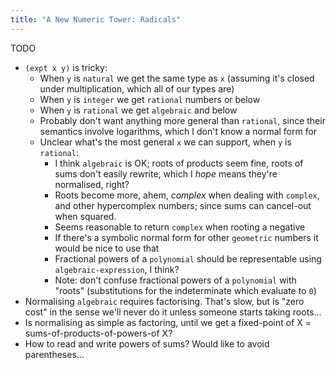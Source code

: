 ```yaml
---
title: "A New Numeric Tower: Radicals"
---
```


TODO

 - `(expt x y)` is tricky:
   - When `y` is `natural` we get the same type as `x` (assuming it's closed
     under multiplication, which all of our types are)
   - When `y` is `integer` we get `rational` numbers or below
   - When `y` is `rational` we get `algebraic` and below
   - Probably don't want anything more general than `rational`, since their
     semantics involve logarithms, which I don't know a normal form for
   - Unclear what's the most general `x` we can support, when `y` is `rational`:
     - I think `algebraic` is OK; roots of products seem fine, roots of sums
       don't easily rewrite, which I *hope* means they're normalised, right?
     - Roots become more, ahem, *complex* when dealing with `complex`, and other
       hypercomplex numbers; since sums can cancel-out when squared.
     - Seems reasonable to return `complex` when rooting a negative
     - If there's a symbolic normal form for other `geometric` numbers it would
       be nice to use that
     - Fractional powers of a `polynomial` should be representable using
       `algebraic-expression`, I think?
     - Note: don't confuse fractional powers of a `polynomial` with "roots"
       (substitutions for the indeterminate which evaluate to `0`)
 - Normalising `algebraic` requires factorising. That's slow, but is "zero cost"
   in the sense we'll never do it unless someone starts taking roots...
 - Is normalising as simple as factoring, until we get a fixed-point of
   X = sums-of-products-of-powers-of X?
 - How to read and write powers of sums? Would like to avoid parentheses...
